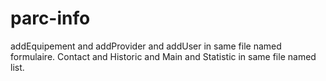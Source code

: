 # parc-info
addEquipement and addProvider and addUser in same file named formulaire.
Contact and Historic and Main and Statistic in same file named list.

